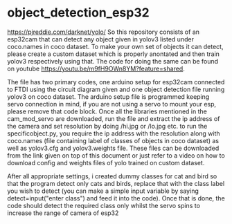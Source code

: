 # object_detection_esp32

https://pjreddie.com/darknet/yolo/
So this repository consists of an esp32cam that can detect any object given in yolov3 listed under coco.names in coco dataset. To make your own set of objects it can detect, please create a custom dataset which is properly anontated and then train yolov3 respectively using that. The code for doing the same can be found on youtube https://youtu.be/m9fH9OWn8YM?feature=shared. 

The file has two primary codes, one arduino setup for esp32cam connected to FTDI using the circuit diagram given and one object detection file running yolov3 on coco dataset. 
The arduino setup file is programmed keeping servo connection in mind, if you are not using a servo to mount your esp, please remove that code block. Once all the libraries mentioned in the cam_mod_servo are downloaded, run the file and extract the ip address of the camera and set resolution by doing /hi.jpg or /lo.jpg etc.
to run the specificobject.py, you require the ip address with the resolution along with coco.names (file containing label of classes of objects in coco dataset) as well as yolov3.cfg and yolov3.weights file. These files can be downloaded from the link given on top of this document or just refer to a video on how to download  config and weights files of yolo trained on custom dataset. 

After all appropriate settings, i created dummy classes for cat and bird so that the program detect only cats and birds, replace that with the class label you wish to detect (you can make a simple input variable by saying detect=input("enter class") and feed it into the code). Once that is done, the code should detect the required class only whilst the servo spins to increase the range of camera of esp32
